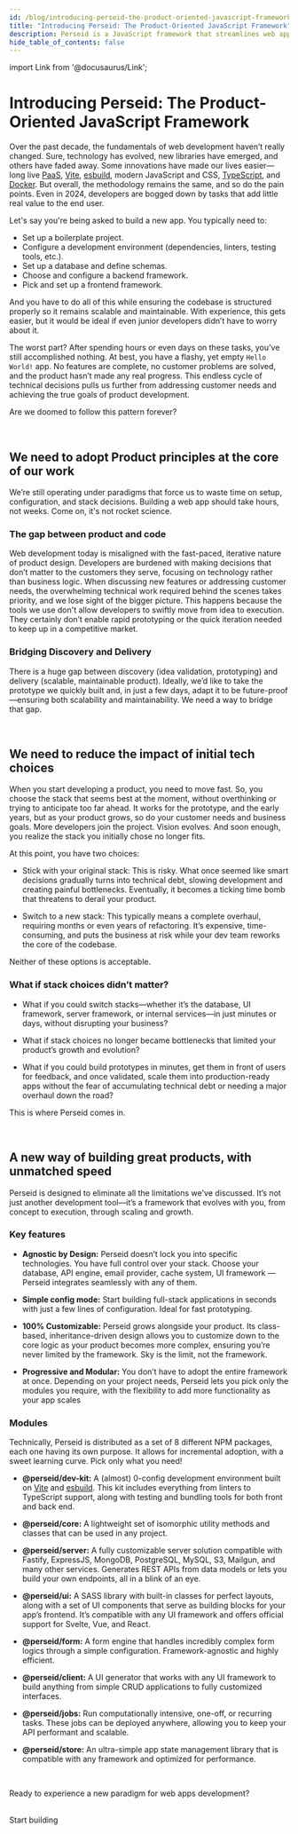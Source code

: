 ```yaml
---
id: /blog/introducing-perseid-the-product-oriented-javascript-framework
title: "Introducing Perseid: The Product-Oriented JavaScript Framework"
description: Perseid is a JavaScript framework that streamlines web apps development, helping teams prototype in minutes, build scalable, maintainable apps with a focus on efficiency.
hide_table_of_contents: false
---
```


import Link from '@docusaurus/Link';


# Introducing Perseid: The Product-Oriented JavaScript Framework

Over the past decade, the fundamentals of web development haven’t really changed. Sure, technology has evolved, new libraries have emerged, and others have faded away. Some innovations have made our lives easier—long live [PaaS](https://en.wikipedia.org/wiki/Platform_as_a_service), [Vite](https://vite.dev/), [esbuild](https://esbuild.github.io/), modern JavaScript and CSS, [TypeScript](https://www.typescriptlang.org/), and [Docker](https://www.docker.com/). But overall, the methodology remains the same, and so do the pain points. Even in 2024, developers are bogged down by tasks that add little real value to the end user.

Let's say you're being asked to build a new app. You typically need to:
- Set up a boilerplate project.
- Configure a development environment (dependencies, linters, testing tools, etc.).
- Set up a database and define schemas.
- Choose and configure a backend framework.
- Pick and set up a frontend framework.

And you have to do all of this while ensuring the codebase is structured properly so it remains scalable and maintainable. With experience, this gets easier, but it would be ideal if even junior developers didn’t have to worry about it.

The worst part? After spending hours or even days on these tasks, you’ve still accomplished nothing. At best, you have a flashy, yet empty `Hello World!` app. No features are complete, no customer problems are solved, and the product hasn’t made any real progress. This endless cycle of technical decisions pulls us further from addressing customer needs and achieving the true goals of product development.

Are we doomed to follow this pattern forever?

<br />

## We need to adopt Product principles at the core of our work

We’re still operating under paradigms that force us to waste time on setup, configuration, and stack decisions. Building a web app should take hours, not weeks. Come on, it's not rocket science.

### The gap between product and code

Web development today is misaligned with the fast-paced, iterative nature of product design. Developers are burdened with making decisions that don’t matter to the customers they serve, focusing on technology rather than business logic. When discussing new features or addressing customer needs, the overwhelming technical work required behind the scenes takes priority, and we lose sight of the bigger picture. This happens because the tools we use don't allow developers to swiftly move from idea to execution. They certainly don’t enable rapid prototyping or the quick iteration needed to keep up in a competitive market.

### Bridging Discovery and Delivery

There is a huge gap between discovery (idea validation, prototyping) and delivery (scalable, maintainable product). Ideally, we’d like to take the prototype we quickly built and, in just a few days, adapt it to be future-proof—ensuring both scalability and maintainability. We need a way to bridge that gap.

<br />

## We need to reduce the impact of initial tech choices

When you start developing a product, you need to move fast. So, you choose the stack that seems best at the moment, without overthinking or trying to anticipate too far ahead. It works for the prototype, and the early years, but as your product grows, so do your customer needs and business goals. More developers join the project. Vision evolves. And soon enough, you realize the stack you initially chose no longer fits.

At this point, you have two choices:

- Stick with your original stack: This is risky. What once seemed like smart decisions gradually turns into technical debt, slowing development and creating painful bottlenecks. Eventually, it becomes a ticking time bomb that threatens to derail your product.

- Switch to a new stack: This typically means a complete overhaul, requiring months or even years of refactoring. It’s expensive, time-consuming, and puts the business at risk while your dev team reworks the core of the codebase.

Neither of these options is acceptable.

### What if stack choices didn’t matter?

- What if you could switch stacks—whether it’s the database, UI framework, server framework, or internal services—in just minutes or days, without disrupting your business?

- What if stack choices no longer became bottlenecks that limited your product’s growth and evolution?

- What if you could build prototypes in minutes, get them in front of users for feedback, and once validated, scale them into production-ready apps without the fear of accumulating technical debt or needing a major overhaul down the road?

This is where Perseid comes in.

<br />

## A new way of building great products, with unmatched speed

Perseid is designed to eliminate all the limitations we've discussed. It’s not just another development tool—it’s a framework that evolves with you, from concept to execution, through scaling and growth.

### Key features

- **Agnostic by Design:** Perseid doesn’t lock you into specific technologies. You have full control over your stack. Choose your database, API engine, email provider, cache system, UI framework — Perseid integrates seamlessly with any of them.

- **Simple config mode:** Start building full-stack applications in seconds with just a few lines of configuration. Ideal for fast prototyping.

- **100% Customizable:** Perseid grows alongside your product. Its class-based, inheritance-driven design allows you to customize down to the core logic as your product becomes more complex, ensuring you’re never limited by the framework. Sky is the limit, not the framework.

- **Progressive and Modular:** You don’t have to adopt the entire framework at once. Depending on your project needs, Perseid lets you pick only the modules you require, with the flexibility to add more functionality as your app scales

### Modules

Technically, Perseid is distributed as a set of 8 different NPM packages, each one having its own purpose. It allows for incremental adoption, with a sweet learning curve. Pick only what you need!

- **@perseid/dev-kit:** A (almost) 0-config development environment built on [Vite](https://vite.dev/) and [esbuild](https://esbuild.github.io/). This kit includes everything from linters to TypeScript support, along with testing and bundling tools for both front and back end.

- **@perseid/core:** A lightweight set of isomorphic utility methods and classes that can be used in any project.

- **@perseid/server:** A fully customizable server solution compatible with Fastify, ExpressJS, MongoDB, PostgreSQL, MySQL, S3, Mailgun, and many other services. Generates REST APIs from data models or lets you build your own endpoints, all in a blink of an eye.

- **@perseid/ui:** A SASS library with built-in classes for perfect layouts, along with a set of UI components that serve as building blocks for your app’s frontend. It’s compatible with any UI framework and offers official support for Svelte, Vue, and React.

- **@perseid/form:** A form engine that handles incredibly complex form logics through a simple configuration. Framework-agnostic and highly efficient.

- **@perseid/client:** A UI generator that works with any UI framework to build anything from simple CRUD applications to fully customized interfaces.

- **@perseid/jobs:** Run computationally intensive, one-off, or recurring tasks. These jobs can be deployed anywhere, allowing you to keep your API performant and scalable.

- **@perseid/store:** An ultra-simple app state management library that is compatible with any framework and optimized for performance.

<br/>

Ready to experience a new paradigm for web apps development?

<br/>

<Link
  className="hero__button"
  to="/docs/learn/intro">
  Start building
</Link>


<br/>
